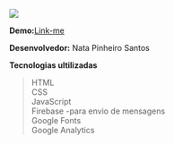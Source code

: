 ![](https://www.coderfactory.com.br/cf-assets/uploads/2019/09/curso-HTML-CSS-JS.jpeg)

**Demo:**[Link-me](https://natapinheeiro.github.io/link-me/)

**Desenvolvedor:** Nata Pinheiro Santos

**Tecnologias ultilizadas**
>HTML  
>CSS  
>JavaScript  
>Firebase -para envio de mensagens  
>Google Fonts  
>Google Analytics  